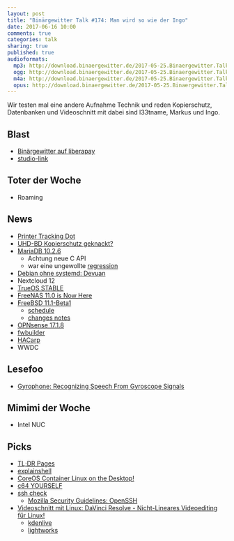 ```yaml
---
layout: post
title: "Binärgewitter Talk #174: Man wird so wie der Ingo"
date: 2017-06-16 10:00
comments: true
categories: talk
sharing: true
published: true
audioformats:
  mp3: http://download.binaergewitter.de/2017-05-25.Binaergewitter.Talk.173.mp3
  ogg: http://download.binaergewitter.de/2017-05-25.Binaergewitter.Talk.173.ogg
  m4a: http://download.binaergewitter.de/2017-05-25.Binaergewitter.Talk.173.m4a
  opus: http://download.binaergewitter.de/2017-05-25.Binaergewitter.Talk.173.opus
---
```

Wir testen mal eine andere Aufnahme Technik und reden Kopierschutz, Datenbanken und Videoschnitt mit dabei sind l33tname, Markus und Ingo.

## Blast 
- [Binärgewitter auf liberapay](https://liberapay.com/Binaergewitter )
- [studio-link](https://studio-link.de/ )

## Toter der Woche
- Roaming

## News
- [Printer Tracking Dot]( http://blog.erratasec.com/2017/06/how-intercept-outed-reality-winner.html )
- [UHD-BD Kopierschutz geknackt?]( https://www.heise.de/newsticker/meldung/Illegale-Kopie-von-Ultra-HD-Blu-ray-gibt-Raetsel-auf-3735040.html ) 
- [MariaDB 10.2.6]( https://mariadb.com/kb/en/mariadb/mariadb-1026-release-notes/ )
  * Achtung neue C API
  * war eine ungewollte [regression]( https://jira.mariadb.org/browse/MDEV-12950 )
- [Debian ohne systemd: Devuan]( https://www.heise.de/newsticker/meldung/Debian-ohne-systemd-Devuan-Jessie-1-0-0-Stable-erschienen-3725880.html ) 
- Nextcloud 12
- [TrueOS STABLE]( https://www.trueos.org/blog/trueos-stable-update-june-2-2017/ )
- [FreeNAS 11.0 is Now Here]( http://www.freenas.org/blog/freenas-11-0/ )
- [FreeBSD 11.1-Beta1]( https://lists.freebsd.org/pipermail/freebsd-stable/2017-June/087242.html )
  * [schedule]( https://www.freebsd.org/releases/11.1R/schedule.html )
  * [changes notes]( https://www.freebsd.org/relnotes/11-STABLE/relnotes/article.html )
- [OPNsense 17.1.8]( https://opnsense.org/opnsense-17-1-8-released/ )
- [fwbuilder](https://github.com/fwbuilder/fwbuilder )
- [HACarp](https://docs.opnsense.org/manual/hacarp.html )
- WWDC

## Lesefoo
- [Gyrophone: Recognizing Speech From Gyroscope Signals]( https://crypto.stanford.edu/gyrophone/files/gyromic.pdf )

## Mimimi der Woche
- Intel NUC

## Picks
- [TL;DR Pages]( https://tldr.sh/ )
- [explainshell](https://explainshell.com/ )
- [CoreOS Container Linux on the Desktop!]( https://www.youtube.com/watch?v=gES4-X6y278 )
- [c64 YOURSELF]( http://c64.superdefault.com/ )
- [ssh check]( https://sshcheck.com/ )
  * [Mozilla Security Guidelines: OpenSSH]( https://wiki.mozilla.org/Security/Guidelines/OpenSSH )
- [Videoschnitt mit Linux: DaVinci Resolve - Nicht-Lineares Videoediting für Linux!]( https://www.blackmagicdesign.com/de/products/davinciresolve )
  * [kdenlive]( https://kdenlive.org/ )
  * [lightworks]( https://www.lwks.com/ )

